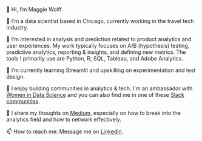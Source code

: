 👋 Hi, I’m Maggie Wolff. 

💼 I'm a data scientist based in Chicago, currently working in the travel tech industry. 

👀 I’m interested in analysis and prediction related to product analytics and user experiences. My work typically focuses on A/B (hypothesis) testing, predictive analytics, reporting & insights, and defining new metrics. The tools I primarily use are Python, R, SQL, Tableau, and Adobe Analytics.  

🌱 I’m currently learning Streamlit and upskilling on experimentation and test design.

💞️ I enjoy building communities in analytics & tech. I'm an ambassador with [Women in Data Science](https://www.widsconference.org/) and you can also find me in one of these [Slack communities](https://data-storyteller.medium.com/list-of-data-analytics-online-communities-70831894aef7). 

📝 I share my thoughts on [Medium](https://data-storyteller.medium.com/), especially on how to break into the analytics field and how to network effectively.  

📫 How to reach me: Message me on [LinkedIn](https://www.linkedin.com/in/magwolff/).  

<!---
maggiewolff/maggiewolff is a ✨ special ✨ repository because its `README.md` (this file) appears on your GitHub profile.
You can click the Preview link to take a look at your changes.
--->
